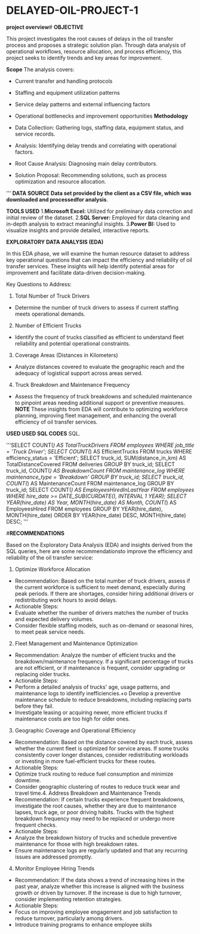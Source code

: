 # DELAYED-OIL-PROJECT-1
**project overview**#
**OBJECTIVE**

This project investigates the root causes of delays in the oil transfer process and proposes a strategic solution plan. Through data analysis of operational workflows, resource allocation, and process efficiency, this project seeks to identify trends and key areas for improvement.

**Scope**
The analysis covers:
 + Current transfer and handling protocols
 + Staffing and equipment utilization patterns
 + Service delay patterns and external influencing factors
 + Operational bottlenecks and improvement opportunities
**Methodology**

 + Data Collection: Gathering logs, staffing data, equipment status, and service records.
 + Analysis: Identifying delay trends and correlating with operational factors.
 + Root Cause Analysis: Diagnosing main delay contributors.
 + Solution Proposal: Recommending solutions, such as process optimization and resource allocation.
 
 ''' **DATA SOURCE**
**Data set provided by the client as a CSV file, which was downloaded and processedfor analysis**.


**TOOLS USED**
1.**Microsoft Excel:** Utilized for preliminary data correction and initial review of the dataset.
2.**SQL Server:** Employed for data cleaning and in-depth analysis to extract meaningful insights.
3.**Power BI:** Used to visualize insights and provide detailed, interactive reports. 
 

**EXPLORATORY DATA ANALYSIS (EDA)**

In this EDA phase, we will examine the human resource dataset to address key operational questions that can impact the efficiency and reliability of oil transfer services. These insights will help identify potential areas for improvement and facilitate data-driven decision-making.

Key Questions to Address:

1. Total Number of Truck Drivers
 + Determine the number of truck drivers to assess if current staffing meets operational demands.
2. Number of Efficient Trucks
 + Identify the count of trucks classified as efficient to understand fleet reliability and potential operational constraints.
3. Coverage Areas (Distances in Kilometers)
 + Analyze distances covered to evaluate the geographic reach and the adequacy of logistical support across areas served.
4. Truck Breakdown and Maintenance Frequency
 + Assess the frequency of truck breakdowns and scheduled maintenance to pinpoint areas needing additional support or preventive measures.
**NOTE** These insights from EDA will contribute to optimizing workforce planning, improving fleet management, and enhancing the overall efficiency of oil transfer services.

**USED USED SQL CODES**
SQL.

'''SELECT COUNT(*) AS TotalTruckDrivers
FROM employees
WHERE job_title = 'Truck Driver';
SELECT COUNT(*) AS EfficientTrucks FROM trucks WHERE efficiency_status = 'Efficient';
SELECT truck_id, SUM(distance_in_km) AS TotalDistanceCovered FROM deliveries GROUP BY truck_id;
SELECT truck_id, COUNT(*) AS BreakdownCount FROM maintenance_log WHERE maintenance_type = 'Breakdown' GROUP BY truck_id;
SELECT truck_id, COUNT(*) AS MaintenanceCount FROM maintenance_log GROUP BY truck_id;
SELECT COUNT(*) AS EmployeesHiredInLastYear FROM employees WHERE hire_date >= DATE_SUB(CURDATE(), INTERVAL 1 YEAR);
SELECT YEAR(hire_date) AS Year, MONTH(hire_date) AS Month, COUNT(*) AS EmployeesHired FROM employees GROUP BY YEAR(hire_date), MONTH(hire_date) ORDER BY YEAR(hire_date) DESC, MONTH(hire_date) DESC;
'''
 
#**RECOMMENDATIONS**

Based on the Exploratory Data Analysis (EDA) and insights derived from the SQL queries, here are some recommendationsto improve the efficiency and reliability of the oil transfer service:
1. Optimize Workforce Allocation
 + Recommendation: Based on the total number of truck drivers, assess if the current workforce is sufficient to meet demand, especially during peak periods. If there are shortages, consider hiring additional drivers or redistributing work hours to avoid delays.
 + Actionable Steps:
 + Evaluate whether the number of drivers matches the number of trucks and expected delivery volumes.
 + Consider flexible staffing models, such as on-demand or seasonal hires, to meet peak service needs.

2. Fleet Management and Maintenance Optimization
 + Recommendation: Analyze the number of efficient trucks and the breakdown/maintenance frequency. If a significant percentage of trucks are not efficient, or if maintenance is frequent, consider upgrading or replacing older trucks.
 + Actionable Steps:
 + Perform a detailed analysis of trucks' age, usage patterns, and maintenance logs to identify inefficiencies.+o Develop a preventive maintenance schedule to reduce breakdowns, including replacing parts before they fail.
 + Investigate leasing or acquiring newer, more efficient trucks if maintenance costs are too high for older ones.

3. Geographic Coverage and Operational Efficiency
 + Recommendation: Based on the distance covered by each truck, assess whether the current fleet is optimized for service areas. If some trucks consistently cover longer distances, consider redistributing workloads or investing in more fuel-efficient trucks for these routes.
 + Actionable Steps:
 + Optimize truck routing to reduce fuel consumption and minimize downtime.
 + Consider geographic clustering of routes to reduce truck wear and travel time.4. Address Breakdown and Maintenance Trends
 + Recommendation: If certain trucks experience frequent breakdowns, investigate the root causes, whether they are due to maintenance lapses, truck age, or poor driving habits. Trucks with the highest breakdown frequency may need to be replaced or undergo more frequent checks.
 + Actionable Steps:
 + Analyze the breakdown history of trucks and schedule preventive maintenance for those with high breakdown rates.
 + Ensure maintenance logs are regularly updated and that any recurring issues are addressed promptly.

4. Monitor Employee Hiring Trends
 + Recommendation: If the data shows a trend of increasing hires in the past year, analyze whether this increase is aligned with the business growth or driven by turnover. If the increase is due to high turnover, consider implementing retention strategies.
 + Actionable Steps:
 + Focus on improving employee engagement and job satisfaction to reduce turnover, particularly among drivers.
 + Introduce training programs to enhance employee skills 


